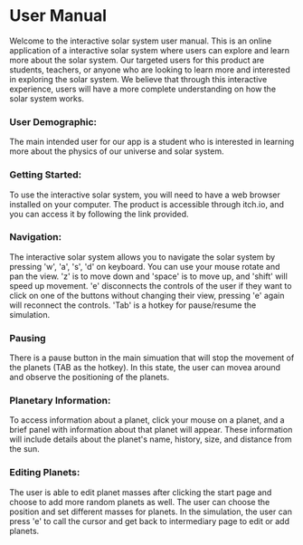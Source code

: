 # User Manual

Welcome to the interactive solar system user manual. This is an online application of a interactive solar system where users can explore and learn more about the solar system. Our targeted users for this product are students, teachers, or anyone who are looking to learn more and interested in exploring the solar system. We believe that through this interactive experience, users will have a more complete understanding on how the solar system works.

### User Demographic:
The main intended user for our app is a student who is interested in learning more about the physics of our universe and solar system.

### Getting Started:
To use the interactive solar system, you will need to have a web browser installed on your computer. The product is accessible through itch.io, and you can access it by following the link provided.

### Navigation:
The interactive solar system allows you to navigate the solar system by pressing 'w', 'a', 's', 'd' on keyboard. You can use your mouse rotate and pan the view. 'z' is to move down and 'space' is to move up, and 'shift' will speed up movement. 'e' disconnects the controls of the user if they want to click on one of the buttons without changing their view, pressing 'e' again will reconnect the controls. 'Tab' is a hotkey for pause/resume the simulation.

### Pausing
There is a pause button in the main simuation that will stop the movement of the planets (TAB as the hotkey). In this state, the user can movea around and observe the positioning of the planets.

### Planetary Information:
To access information about a planet, click your mouse on a planet, and a brief panel with information about that planet will appear. These information will include details about the planet's name, history, size, and distance from the sun.

### Editing Planets:
The user is able to edit planet masses after clicking the start page and choose to add more random planets as well. The user can choose the position and set different masses for planets. In the simulation, the user can press 'e' to call the cursor and get back to intermediary page to edit or add planets.
